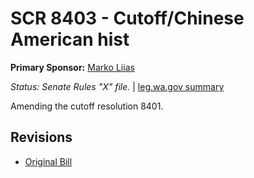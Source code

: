 # SCR 8403 - Cutoff/Chinese American hist
**Primary Sponsor:** [Marko Liias](/person/leg/marko.liias.md)

*Status: Senate Rules "X" file.* | [leg.wa.gov summary](https://app.leg.wa.gov/billsummary?BillNumber=8403&Year=2021)

Amending the cutoff resolution 8401.

## Revisions
* [Original Bill](1/)